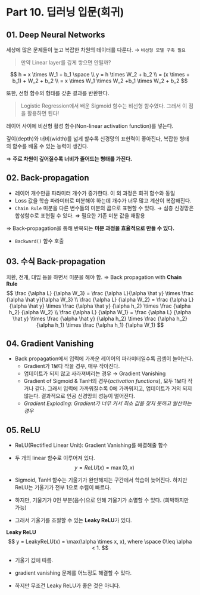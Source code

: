 # Part 10. 딥러닝 입문(회귀)



## 01. Deep Neural Networks

세상에 많은 문제들이 높고 복잡한 차원의 데이터를 다룬다. → `비선형 모델 구축 필요`

> 만약 Linear layer를 깊게 쌓으면 안될까?

$$
h = x \times W_1 + b_1 \space \\ y = h \times W_2 + b_2 \\ = (x \times + b_1) + W_2 + b_2 \\ = x \times W_1 \times W_2 +b_1 \times W_2 + b_2
$$

또한, 선형 함수의 형태를 갖춘 결과를 반환한다.

> Logistic Regression에서 배운 Sigmoid 함수는 비선형 함수였다. 그래서 이 점을 활용하면 된다!

레이어 사이에 비선형 활성 함수(Non-linear activation function)를 넣는다.

깊이(depth)와 너비(width)를 넓게 할수록 신경망의 표현력이 좋아진다, 복잡한 형태의 함수를 배울 수 있는 능력이 생긴다.

⇒ **주로 차원이 깊어질수록 너비가 줄어드는 형태를 가진다.**



## 02. Back-propagation

- 레이어 개수만큼 파라미터 개수가 증가한다. 이 외 과정은 회귀 함수와 동일
- Loss 값을 학습 파라미터로 미분해야 하는데 개수가 너무 많고 계산이 복잡해진다.
- `Chain Rule` 미분을 다른 변수들의 미분의 곱으로 표현할 수 있다. → 심층 신경망은 합성함수로 표현될 수 있다. ⇒ 필요한 기존 미분 값을 재활용

⇒ Back-propagation을 통해 반복되는 **미분 과정을 효율적으로 만들 수 있다.**

- `Backward()` 함수 호출



## 03. 수식 Back-propagation

치환, 전개, 대입 등을 하면서 미분을 해야 함. ⇒ Back propagation with **Chain Rule**
$$
\frac {\alpha L} {\alpha W_3} = \frac {\alpha L}{\alpha \hat y} \times \frac {\alpha \hat y}{\alpha W_3} \\ \frac {\alpha L} {\alpha W_2} = \frac {\alpha L} {\alpha \hat y} \times \frac {\alpha \hat y} {\alpha h_2} \times \frac {\alpha h_2} {\alpha W_2} \\ \frac {\alpha L} {\alpha W_1} = \frac {\alpha L} {\alpha \hat y} \times \frac {\alpha \hat y} {\alpha h_2} \times \frac {\alpha h_2} {\alpha h_1} \times \frac {\alpha h_1} {\alpha W_1}
$$


## 04. Gradient Vanishing

- Back propagation에서 입력에 가까운 레이어의 파라미터일수록 곱셈이 늘어난다.
  - Gradient가 1보다 작을 경우, 매우 작아진다.
  - 업데이트가 되지 않고 사라져버리는 경우 → Gradient Vanishing
  - Gradient of Sigmoid & TanH의 경우(*activation functions*), 모두 1보다 작거나 같다. 그래서 입력에 가까워질수록 0에 가까워지고, 업데이트가 거의 되지 않는다. 결과적으로 인공 신경망의 성능이 떨어진다.
  - *Gradient Exploding: Gradient가 너무 커서 최소 값을 찾지 못하고 발산하는 경우*



## 05. ReLU

- ReLU(Rectified Linear Unit): Gradient  Vanishing를 해결해줄 함수

- 두 개의 linear 함수로 이루어져 있다.
  $$
  y = ReLU(x) = \max(0, x)
  $$

- Sigmoid, TanH 함수는 기울기가 완만해지는 구간에서 학습이 늦어진다. 하지만 ReLU는 기울기가 전부 1으로 수렴이 빠르다.

- 하지만, 기울기가 0인 부분(음수)으로 인해 기울기가 소멸할 수 있다. (희박하지만 가능)

- 그래서 기울기를 조절할 수 있는 **Leaky ReLU**가 있다.

**Leaky ReLU**
$$
y = LeakyReLU(x) = \max(\alpha \times x, x), where \space 0\leq \alpha < 1.
$$

- 기울기 값에 따름.
- gradient vanishing 문제를 어느정도 해결할 수 있다.

- 하지만 무조건 Leaky ReLU가 좋은 것은 아니다.
